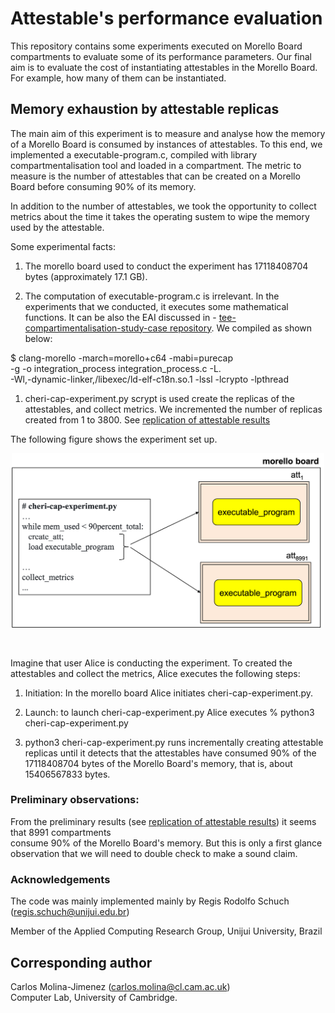 # Attestable's performance evaluation

This repository contains some experiments executed on Morello Board compartments to evaluate some of its performance parameters. Our final aim is to evaluate the cost of instantiating attestables in the Morello Board. For example, how many of them can be instantiated.


## Memory exhaustion by attestable replicas
The main aim of this experiment is to measure and analyse how the memory of a Morello Board is consumed by instances of attestables. To this end, we implemented 
a executable-program.c, compiled with library compartmentalisation tool and 
loaded in a compartment.  The metric to measure is the number of attestables
that can be created on a Morello Board before consuming 90% of its
memory. 

In addition to the number of attestables, we took the opportunity to collect metrics about the time it takes the operating sustem to wipe the memory used by the
attestable.

<p>
Some experimental facts:

1) The morello board used to conduct the experiment
   has 17118408704 bytes  (approximately 17.1 GB).
   
1) The computation of executable-program.c is irrelevant. In the experiments that we conducted, it executes some mathematical functions. It can be also the EAI
discussed in - [tee-compartimentalisation-study-case repository](https://github.com/CAMB-DSbD/tee-compartimentalisation-study-case "Git repository"). We compiled as shown below:

    

<p>
  $ clang-morello -march=morello+c64 -mabi=purecap<br>     
  -g -o integration_process  integration_process.c -L.<br>     -Wl,-dynamic-linker,/libexec/ld-elf-c18n.so.1 
  -lssl -lcrypto -lpthread<br>    
</p>


1) cheri-cap-experiment.py scrypt is used create the replicas of the attestables, and collect metrics. We incremented the number of replicas created from 1 to 3800.
See [replication of attestable results](https://github.com/CAMB-DSbD/tee-morello-performance-experiments/blob/main/cheri-caps-executable-performance/cheri-cap-experiment-results.csv "svs file")
</p>

 
<p>
The following figure shows the experiment set up.

<p align="center">
  <img src="./figures/create_load_atts.png"
   width="500" title="Create attestables to consume 90% of total memmory.">
</p>
</br>
</pr>


Imagine that user Alice is conducting the experiment. To created
the attestables and collect the metrics, Alice
executes the following steps:


1) Initiation: In the morello board Alice initiates cheri-cap-experiment.py.
 

1) Launch: to launch cheri-cap-experiment.py Alice executes
   % python3 cheri-cap-experiment.py

1) python3 cheri-cap-experiment.py runs incrementally creating attestable replicas until it detects that the attestables have 
consumed 90% of the 17118408704 bytes of the Morello Board's memory, that 
is, about 15406567833 bytes.


### Preliminary observations: 
From the preliminary results 
(see [replication of attestable results](https://github.com/CAMB-DSbD/tee-morello-performance-experiments/blob/main/cheri-caps-executable-performance/cheri-cap-experiment-results.csv "svs file"))
it seems that 8991 compartments   
consume 90% of the Morello Board's memory. But this is only a
first glance observation that we will need to double
check to make a sound claim.
 
 
 
 
 ### Acknowledgements
 The code was mainly implemented mainly by Regis Rodolfo Schuch (regis.schuch@unijui.edu.br) <br>
  
 Member of the Applied Computing Research Group, Unijui University, Brazil




 ## Corresponding author  
 Carlos Molina-Jimenez (carlos.molina@cl.cam.ac.uk)   
 Computer Lab, University of Cambridge.

 
